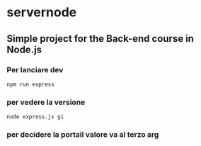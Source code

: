 # servernode
## Simple project for the Back-end course in Node.js
### Per lanciare dev
```
npm run express
```
### per vedere la versione
```
node express.js gi
```
### per decidere la portail valore va al terzo arg
```